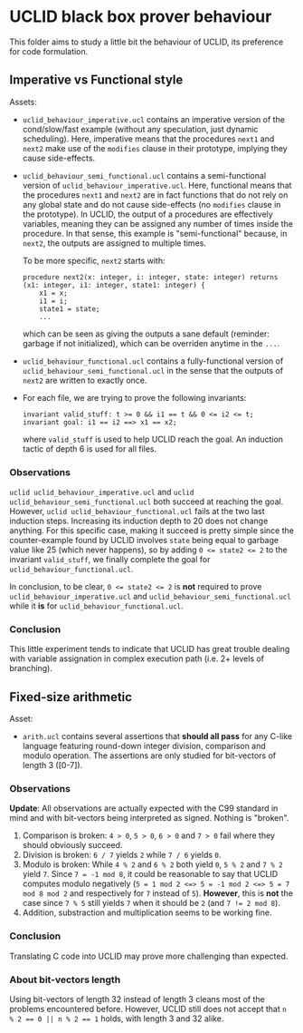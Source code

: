# UCLID black box prover behaviour

This folder aims to study a little bit the behaviour of UCLID, its preference for code formulation.

## Imperative vs Functional style

Assets:

- `uclid_behaviour_imperative.ucl` contains an imperative version of the cond/slow/fast example (without any speculation, just dynamic scheduling). Here, imperative means that the procedures `next1` and `next2` make use of the `modifies` clause in their prototype, implying they cause side-effects.
- `uclid_behaviour_semi_functional.ucl` contains a semi-functional version of `uclid_behaviour_imperative.ucl`. Here, functional means that the procedures `next1` and `next2` are in fact functions that do not rely on any global state and do not cause side-effects (no `modifies` clause in the prototype). In UCLID, the output of a procedures are effectively variables, meaning they can be assigned any number of times inside the procedure. In that sense, this example is "semi-functional" because, in `next2`, the outputs are assigned to multiple times.

    To be more specific, `next2` starts with:

    ```uclid
    procedure next2(x: integer, i: integer, state: integer) returns (x1: integer, i1: integer, state1: integer) {
        x1 = x;
        i1 = i;
        state1 = state;
        ...
    ```

    which can be seen as giving the outputs a sane default (reminder: garbage if not initialized), which can be overriden anytime in the `...`.
- `uclid_behaviour_functional.ucl` contains a fully-functional version of `uclid_behaviour_semi_functional.ucl` in the sense that the outputs of `next2` are written to exactly once.
- For each file, we are trying to prove the following invariants:

    ```uclid
    invariant valid_stuff: t >= 0 && i1 == t && 0 <= i2 <= t;
    invariant goal: i1 == i2 ==> x1 == x2;
    ```

    where `valid_stuff` is used to help UCLID reach the goal. An induction tactic of depth 6 is used for all files.

### Observations

`uclid uclid_behaviour_imperative.ucl` and `uclid uclid_behaviour_semi_functional.ucl` both succeed at reaching the goal. However, `uclid uclid_behaviour_functional.ucl` fails at the two last induction steps. Increasing its induction depth to 20 does not change anything. For this specific case, making it succeed is pretty simple since the counter-example found by UCLID involves `state` being equal to garbage value like 25 (which never happens), so by adding `0 <= state2 <= 2` to the invariant `valid_stuff`, we finally complete the goal for `uclid_behaviour_functional.ucl`.

In conclusion, to be clear, `0 <= state2 <= 2` is **not** required to prove `uclid_behaviour_imperative.ucl` and `uclid_behaviour_semi_functional.ucl` while it **is** for `uclid_behaviour_functional.ucl`.

### Conclusion

This little experiment tends to indicate that UCLID has great trouble dealing with variable assignation in complex execution path (i.e. 2+ levels of branching).

## Fixed-size arithmetic

Asset:

- `arith.ucl` contains several assertions that **should all pass** for any C-like language featuring round-down integer division, comparison and modulo operation. The assertions are only studied for bit-vectors of length 3 (\[0-7\]).

### Observations

**Update**: All observations are actually expected with the C99 standard in mind and with bit-vectors being interpreted as signed. Nothing is "broken".

1. Comparison is broken: `4 > 0`, `5 > 0`, `6 > 0` and `7 > 0` fail where they should obviously succeed.
2. Division is broken: `6 / 7` yields `2` while `7 / 6` yields `0`.
3. Modulo is broken: While `4 % 2` and `6 % 2` both yield `0`, `5 % 2` and `7 % 2` yield `7`. Since `7 = -1 mod 8`, it could be reasonable to say that UCLID computes modulo negatively (`5 = 1 mod 2 <=> 5 = -1 mod 2 <=> 5 = 7 mod 8 mod 2` and respectively for `7` instead of `5`). **However**, this is **not** the case since `7 % 5` still yields `7` when it should be `2` (and `7 != 2 mod 8`).
4. Addition, substraction and multiplication seems to be working fine.

### Conclusion

Translating C code into UCLID may prove more challenging than expected.

### About bit-vectors length

Using bit-vectors of length 32 instead of length 3 cleans most of the problems encountered before. However, UCLID still does not accept that `n % 2 == 0 || n % 2 == 1` holds, with length 3 and 32 alike.
